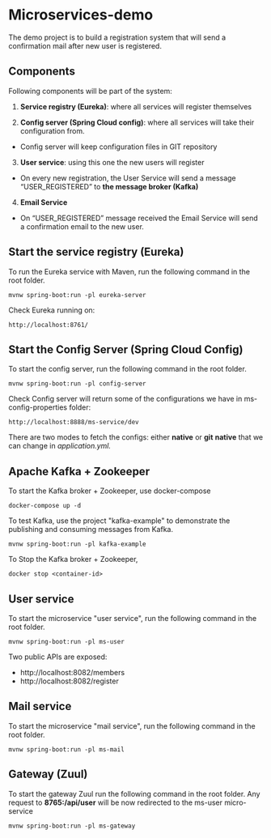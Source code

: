 
# Microservices-demo

The demo project is to build a registration system that will send a confirmation mail after new user is registered.


## Components
Following components will be part of the system:

 1. **Service registry (Eureka)**: where all services will register themselves
 
 2. **Config server (Spring Cloud config)**: where all services will take their configuration from. 
 -  Config server will keep configuration files in GIT repository
 
 3. **User service**: using this one the new users will register
 - On  every new registration, the User Service will send a message “USER_REGISTERED” to **the message broker (Kafka)**
 
 4. **Email Service**
 - On “USER_REGISTERED” message received the Email Service will send a confirmation email to the new user.
  
## Start the service registry (Eureka)
To run the Eureka service with Maven, run the following command in the root folder.
```
mvnw spring-boot:run -pl eureka-server
```
Check Eureka running on:
```
http://localhost:8761/
```

## Start the Config Server (Spring Cloud Config)
To start the config server, run the following command in the root folder.
```
mvnw spring-boot:run -pl config-server
```
Check Config server will return some of the configurations we have in ms-config-properties folder:
```
http://localhost:8888/ms-service/dev
```
There are two modes to fetch the configs: either **native** or **git**
**native** that we can change in *application.yml.*

## Apache Kafka + Zookeeper
To start the Kafka broker + Zookeeper, use docker-compose
```
docker-compose up -d
```
To test Kafka, use the project "kafka-example" to demonstrate the publishing and consuming messages from Kafka.
```
mvnw spring-boot:run -pl kafka-example
```
To Stop the Kafka broker + Zookeeper,
```
docker stop <container-id>
```

## User service

To start the microservice "user service", run the following command in the root folder.
```
mvnw spring-boot:run -pl ms-user
```
Two public APIs are exposed:

 - http://localhost:8082/members
 - http://localhost:8082/register

## Mail service

To start the microservice "mail service", run the following command in the root folder.
```
mvnw spring-boot:run -pl ms-mail
```

## Gateway (Zuul)
To start the gateway Zuul run the following command in the root folder. Any request to **8765:/api/user** will be now redirected to the ms-user micro-service
```
mvnw spring-boot:run -pl ms-gateway
```

<!--stackedit_data:
eyJoaXN0b3J5IjpbLTMyOTA4NTM3NSwyMTIwNDQ0MTE1LDkyNT
M1ODUzMCw5OTAzMDk4MjUsLTE5MTIyMjczOTksLTQ0NjIxNDk1
MywtMTg5NTk4MTUwMSwtMTgzOTAzNjcwNCw1NTk3NjI1MDYsMj
E0Mzk2MTg5OSwtMTk0MDUyNDUwMywxODMzMzQ3NTM5LDkwNzUz
NDYzNywtODkzMTczNjkwLC0yMTcwODA4NzAsLTMzMjQ1NTM2M1
19
-->